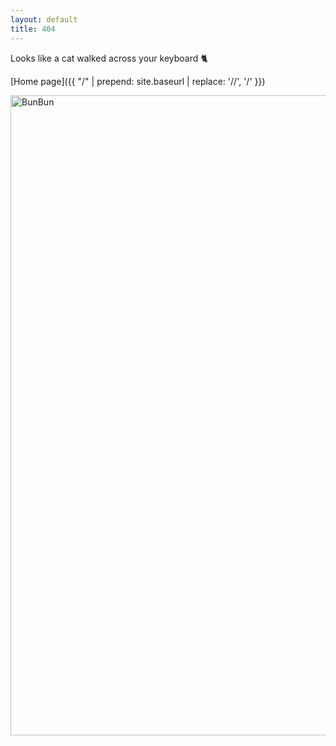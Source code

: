 ```yaml
---
layout: default
title: 404
---
```


Looks like a cat walked across your keyboard 🐈

[Home page]({{ "/" | prepend: site.baseurl | replace: '//', '/' }})

<img src="/assets/2023-Bunny.png" alt="BunBun" width="1024" class="center"/>